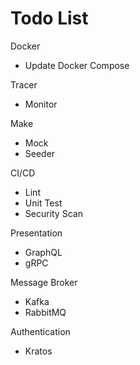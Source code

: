 # Todo List

Docker
- Update Docker Compose

Tracer
- Monitor

Make
- Mock
- Seeder

CI/CD
- Lint
- Unit Test
- Security Scan

Presentation
- GraphQL
- gRPC

Message Broker
- Kafka
- RabbitMQ

Authentication
- Kratos